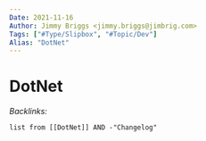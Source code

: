 ```yaml
---
Date: 2021-11-16
Author: Jimmy Briggs <jimmy.briggs@jimbrig.com>
Tags: ["#Type/Slipbox", "#Topic/Dev"]
Alias: "DotNet"
---
```


# DotNet

*Backlinks:*

```dataview
list from [[DotNet]] AND -"Changelog"
```